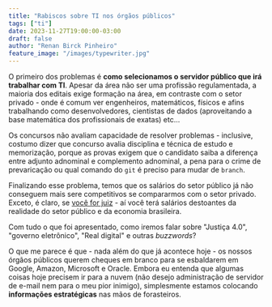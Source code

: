 ```yaml
---
title: "Rabiscos sobre TI nos órgãos públicos"
tags: ["ti"]
date: 2023-11-27T19:00:00-03:00
draft: false
author: "Renan Birck Pinheiro"
feature_image: "/images/typewriter.jpg"
---
```


O primeiro dos problemas é **como selecionamos o servidor público que irá trabalhar com TI**. Apesar da área não ser uma profissão regulamentada, a maioria dos editais exige formação na área, em contraste com o setor privado - onde é comum ver engenheiros, matemáticos, físicos e afins trabalhando como desenvolvedores, cientistas de dados (aproveitando a base matemática dos profissionais de exatas) etc...

Os concursos não avaliam capacidade de resolver problemas - inclusive, costumo dizer que concurso avalia disciplina e técnica de estudo e memorização, porque as provas exigem que o candidato saiba a diferença entre adjunto adnominal e complemento adnominal, a pena para o crime de prevaricação ou qual comando do `git` é preciso para mudar de `branch`. 

Finalizando esse problema, temos que os salários do setor público já não conseguem mais sere competitivos se compararmos com o setor privado. Exceto, é claro, se [você for juiz](https://oglobo.globo.com/politica/noticia/2023/07/23/metade-dos-juizes-do-brasil-ganha-mais-que-os-ministros-do-stf-entenda.ghtml) - aí você terá salários destoantes da realidade do setor público e da economia brasileira.

Com tudo o que foi apresentado, como iremos falar sobre "Justiça 4.0", "governo eletrônico", "Real digital" e outras _buzzwords_?

O que me parece é que - nada além do que já acontece hoje - os nossos órgãos públicos querem cheques em branco para se esbaldarem em Google, Amazon, Microsoft e Oracle. Embora eu entenda que algumas coisas hoje precisem ir para a nuvem (não desejo administração de servidor de e-mail nem para o meu pior inimigo), simplesmente estamos colocando **informações estratégicas** nas mãos de forasteiros.


